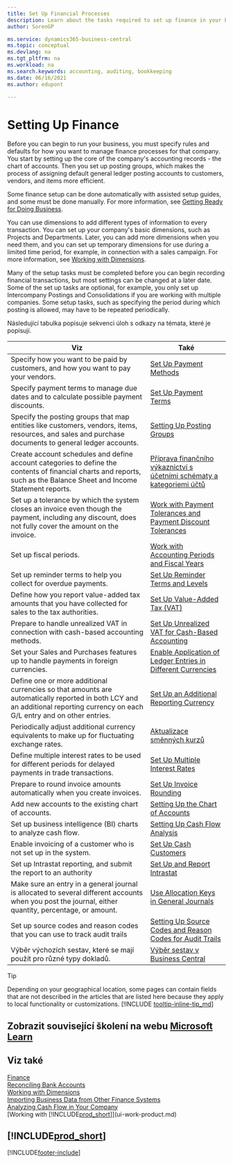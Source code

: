 ```yaml
---
title: Set Up Financial Processes
description: Learn about the tasks required to set up finance in your business to suit all your accounting, auditing, or bookkeeping needs.
author: SorenGP

ms.service: dynamics365-business-central
ms.topic: conceptual
ms.devlang: na
ms.tgt_pltfrm: na
ms.workload: na
ms.search.keywords: accounting, auditing, bookkeeping
ms.date: 06/16/2021
ms.author: edupont

---
```

# Setting Up Finance
Before you can begin to run your business, you must specify rules and defaults for how you want to manage finance processes for that company. You start by setting up the core of the company's accounting records - the chart of accounts. Then you set up posting groups, which makes the process of assigning default general ledger posting accounts to customers, vendors, and items more efficient.

Some finance setup can be done automatically with assisted setup guides, and some must be done manually. For more information, see [Getting Ready for Doing Business](ui-get-ready-business.md).

You can use dimensions to add different types of information to every transaction. You can set up your company's basic dimensions, such as Projects and Departments. Later, you can add more dimensions when you need them, and you can set up temporary dimensions for use during a limited time period, for example, in connection with a sales campaign. For more information, see [Working with Dimensions](finance-dimensions.md).

Many of the setup tasks must be completed before you can begin recording financial transactions, but most settings can be changed at a later date. Some of the set up tasks are optional, for example, you only set up Intercompany Postings and Consolidations if you are working with multiple companies. Some setup tasks, such as specifying the period during which posting is allowed, may have to be repeated periodically.

Následující tabulka popisuje sekvenci úloh s odkazy na témata, které je popisují.

| Viz | Také |
| --- | --- |
| Specify how you want to be paid by customers, and how you want to pay your vendors. | [Set Up Payment Methods](finance-payment-methods.md) |
| Specify payment terms to manage due dates and to calculate possible payment discounts. | [Set Up Payment Terms](finance-payment-terms.md) |
| Specify the posting groups that map entities like customers, vendors, items, resources, and sales and purchase documents to general ledger accounts. | [Setting Up Posting Groups](finance-posting-groups.md) |
| Create account schedules and define account categories to define the contents of financial charts and reports, such as the Balance Sheet and Income Statement reports. | [Příprava finančního výkaznictví s účetními schématy a kategoriemi účtů](bi-how-work-account-schedule.md) |
| Set up a tolerance by which the system closes an invoice even though the payment, including any discount, does not fully cover the amount on the invoice. | [Work with Payment Tolerances and Payment Discount Tolerances](finance-payment-tolerance-and-payment-discount-tolerance.md) |
| Set up fiscal periods. | [Work with Accounting Periods and Fiscal Years](finance-accounting-periods-and-fiscal-years.md) |
| Set up reminder terms to help you collect for overdue payments. | [Set Up Reminder Terms and Levels](finance-setup-reminders.md) |
| Define how you report value-added tax amounts that you have collected for sales to the tax authorities. | [Set Up Value-Added Tax (VAT)](finance-setup-vat.md) |
| Prepare to handle unrealized VAT in connection with cash-based accounting methods. | [Set Up Unrealized VAT for Cash-Based Accounting](finance-setup-unrealized-vat.md) |
| Set your Sales and Purchases features up to handle payments in foreign currencies. | [Enable Application of Ledger Entries in Different Currencies](finance-how-enable-application-ledger-entries-different-currencies.md) |
| Define one or more additional currencies so that amounts are automatically reported in both LCY and an additional reporting currency on each G/L entry and on other entries. | [Set Up an Additional Reporting Currency](finance-how-setup-additional-currencies.md) |
| Periodically adjust additional currency equivalents to make up for fluctuating exchange rates. | [Aktualizace směnných kurzů](finance-how-update-currencies.md) |
| Define multiple interest rates to be used for different periods for delayed payments in trade transactions. | [Set Up Multiple Interest Rates](finance-how-to-set-up-multiple-interest-rates.md) |
| Prepare to round invoice amounts automatically when you create invoices. | [Set Up Invoice Rounding](finance-set-up-invoice-rounding.md) |
| Add new accounts to the existing chart of accounts. | [Setting Up the Chart of Accounts](finance-setup-chart-accounts.md) |
| Set up business intelligence (BI) charts to analyze cash flow. | [Setting Up Cash Flow Analysis](finance-setup-cash-flow-analyses.md) |
| Enable invoicing of a customer who is not set up in the system. | [Set Up Cash Customers](finance-how-to-set-up-cash-customers.md) |
| Set up Intrastat reporting, and submit the report to an authority | [Set Up and Report Intrastat](finance-how-setup-report-intrastat.md) |
| Make sure an entry in a general journal is allocated to several different accounts when you post the journal, either quantity, percentage, or amount. | [Use Allocation Keys in General Journals](ui-how-use-allocation-keys-general-journals.md) |
| Set up source codes and reason codes that you can use to track audit trails | [Setting Up Source Codes and Reason Codes for Audit Trails](finance-setup-trail-codes.md) |
| Výběr výchozích sestav, které se mají použít pro různé typy dokladů. | [Výběr sestav v Business Central](across-report-selections.md) |

> [!TIP]
> Depending on your geographical location, some pages can contain fields that are not described in the articles that are listed here because they apply to local functionality or customizations. [!INCLUDE [tooltip-inline-tip_md](includes/tooltip-inline-tip_md.md)]

## Zobrazit související školení na webu [Microsoft Learn](/learn/paths/set-up-financial-management-dynamics-365-business-central/)

## Viz také

[Finance](finance.md)  
[Reconciling Bank Accounts](bank-manage-bank-accounts.md)  
[Working with Dimensions](finance-dimensions.md)  
[Importing Business Data from Other Finance Systems](across-import-data-configuration-packages.md)  
[Analyzing Cash Flow in Your Company](finance-analyze-cash-flow.md)  
[Working with [!INCLUDE[prod_short](includes/prod_short.md)]](ui-work-product.md)

## [!INCLUDE[prod_short](includes/free_trial_md.md)]


[!INCLUDE[footer-include](includes/footer-banner.md)]